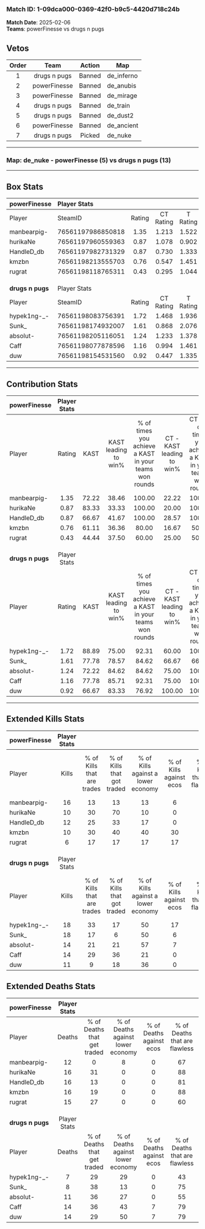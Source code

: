 ### Match ID: 1-09dca000-0369-42f0-b9c5-4420d718c24b  
**Match Date**: 2025-02-06  
**Teams**: powerFinesse vs drugs n pugs  

## Vetos  

| Order | Team | Action | Map |
| :---: | :--: | :----: | --- |
| 1 | drugs n pugs | Banned | de_inferno |
| 2 | powerFinesse | Banned | de_anubis |
| 3 | powerFinesse | Banned | de_mirage |
| 4 | drugs n pugs | Banned | de_train |
| 5 | drugs n pugs | Banned | de_dust2 |
| 6 | powerFinesse | Banned | de_ancient |
| 7 | drugs n pugs | Picked | de_nuke |

---  

### **Map**: de_nuke - powerFinesse (5) vs drugs n pugs (13)  
---  

## Box Stats  

| **powerFinesse** | Player Stats      |        |           |          |       |       |       |         |        |      |     |
| :- | :- | :-: | :-: | :-: | :-: | :-: | :-: | :-: | :-: | :-: | :-: |
| Player           | SteamID           | Rating | CT Rating | T Rating | KAST  |  ADR  | Kills | Assists | Deaths | K/D  | HS% |
| manbearpig-      | 76561197986850818 |  1.35  |   1.213   |  1.522   | 72.22 | 98.9  |  16   |    5    |   12   | 1.33 | 31  |
| hurikaNe         | 76561197960559363 |  0.87  |   1.078   |  0.902   | 83.33 | 55.8  |  10   |    3    |   16   | 0.63 | 70  |
| HandleD_db       | 76561197982731329 |  0.87  |   0.730   |  1.333   | 66.67 | 67.3  |  12   |    1    |   16   | 0.75 | 66  |
| kmzbn            | 76561198213555703 |  0.76  |   0.547   |  1.451   | 61.11 | 71.6  |  10   |    3    |   16   | 0.63 | 40  |
| rugrat           | 76561198118765311 |  0.43  |   0.295   |  1.044   | 44.44 | 56.2  |   6   |    3    |   15   | 0.40 | 66  |
|                  |                   |        |           |          |       |       |       |         |        |      |     |
|                  |                   |        |           |          |       |       |       |         |        |      |     |
|                  |                   |        |           |          |       |       |       |         |        |      |     |
| **drugs n pugs** | Player Stats      |        |           |          |       |       |       |         |        |      |     |
| Player           | SteamID           | Rating | CT Rating | T Rating | KAST  |  ADR  | Kills | Assists | Deaths | K/D  | HS% |
| hypek1ng-_-      | 76561198083756391 |  1.72  |   1.468   |  1.936   | 88.89 | 101.2 |  18   |    5    |   7    | 2.57 | 38  |
| Sunk_            | 76561198174932007 |  1.61  |   0.868   |  2.076   | 77.78 | 104.8 |  18   |    4    |   8    | 2.25 | 50  |
| absolut-         | 76561198205116051 |  1.24  |   1.233   |  1.378   | 72.22 | 88.6  |  14   |    4    |   11   | 1.27 | 42  |
| Caff             | 76561198077878596 |  1.16  |   0.994   |  1.461   | 77.78 | 77.2  |  14   |    4    |   14   | 1.00 | 35  |
| duw              | 76561198154531560 |  0.92  |   0.447   |  1.335   | 66.67 | 70.4  |  11   |    6    |   14   | 0.79 | 72  |
---  

## Contribution Stats  

| **powerFinesse** | Player Stats |       |                      |                                                        |                           |                                                             |                          |                                                            |
| :- | :-: | :-: | :-: | :-: | :-: | :-: | :-: | :-: |
| Player           |    Rating    | KAST  | KAST leading to win% | % of times you achieve a KAST in your teams won rounds | CT - KAST leading to win% | CT - % of times you achieve a KAST in your teams won rounds | T - KAST leading to win% | T - % of times you achieve a KAST in your teams won rounds |
| manbearpig-      |     1.35     | 72.22 |        38.46         |                         100.00                         |           22.22           |                           100.00                            |          75.00           |                           100.00                           |
| hurikaNe         |     0.87     | 83.33 |        33.33         |                         100.00                         |           20.00           |                           100.00                            |          60.00           |                           100.00                           |
| HandleD_db       |     0.87     | 66.67 |        41.67         |                         100.00                         |           28.57           |                           100.00                            |          60.00           |                           100.00                           |
| kmzbn            |     0.76     | 61.11 |        36.36         |                         80.00                          |           16.67           |                            50.00                            |          60.00           |                           100.00                           |
| rugrat           |     0.43     | 44.44 |        37.50         |                         60.00                          |           25.00           |                            50.00                            |          50.00           |                           66.67                            |
|                  |              |       |                      |                                                        |                           |                                                             |                          |                                                            |
|                  |              |       |                      |                                                        |                           |                                                             |                          |                                                            |
|                  |              |       |                      |                                                        |                           |                                                             |                          |                                                            |
| **drugs n pugs** | Player Stats |       |                      |                                                        |                           |                                                             |                          |                                                            |
| Player           |    Rating    | KAST  | KAST leading to win% | % of times you achieve a KAST in your teams won rounds | CT - KAST leading to win% | CT - % of times you achieve a KAST in your teams won rounds | T - KAST leading to win% | T - % of times you achieve a KAST in your teams won rounds |
| hypek1ng-_-      |     1.72     | 88.89 |        75.00         |                         92.31                          |           60.00           |                           100.00                            |          81.82           |                           90.00                            |
| Sunk_            |     1.61     | 77.78 |        78.57         |                         84.62                          |           66.67           |                            66.67                            |          81.82           |                           90.00                            |
| absolut-         |     1.24     | 72.22 |        84.62         |                         84.62                          |           75.00           |                           100.00                            |          88.89           |                           80.00                            |
| Caff             |     1.16     | 77.78 |        85.71         |                         92.31                          |           75.00           |                           100.00                            |          90.00           |                           90.00                            |
| duw              |     0.92     | 66.67 |        83.33         |                         76.92                          |          100.00           |                           100.00                            |          77.78           |                           70.00                            |
---  

## Extended Kills Stats  

| **powerFinesse** | Player Stats |                            |                            |                                    |                         |                              |                                 |                                       |                    |           |
| :- | :-: | :-: | :-: | :-: | :-: | :-: | :-: | :-: | :-: | :-: |
| Player           |    Kills     | % of Kills that are trades | % of Kills that got traded | % of Kills against a lower economy | % of Kills against ecos | % of Kills that are flawless | % of Kills that are close duels | % of Kills that are assisted by flash | Pistol Round Kills | AWP Kills |
| manbearpig-      |      16      |             13             |             13             |                 13                 |            6            |              75              |                0                |                   0                   |         1          |     0     |
| hurikaNe         |      10      |             30             |             70             |                 10                 |            0            |              60              |               10                |                   0                   |         0          |     0     |
| HandleD_db       |      12      |             25             |             33             |                 17                 |            0            |              67              |                0                |                   0                   |         2          |     3     |
| kmzbn            |      10      |             30             |             40             |                 40                 |           30            |              60              |               10                |                   0                   |         0          |     0     |
| rugrat           |      6       |             17             |             17             |                 17                 |           17            |              50              |               17                |                   0                   |         0          |     0     |
|                  |              |                            |                            |                                    |                         |                              |                                 |                                       |                    |           |
|                  |              |                            |                            |                                    |                         |                              |                                 |                                       |                    |           |
|                  |              |                            |                            |                                    |                         |                              |                                 |                                       |                    |           |
| **drugs n pugs** | Player Stats |                            |                            |                                    |                         |                              |                                 |                                       |                    |           |
| Player           |    Kills     | % of Kills that are trades | % of Kills that got traded | % of Kills against a lower economy | % of Kills against ecos | % of Kills that are flawless | % of Kills that are close duels | % of Kills that are assisted by flash | Pistol Round Kills | AWP Kills |
| hypek1ng-_-      |      18      |             33             |             17             |                 50                 |           17            |              56              |               11                |                   6                   |         2          |     0     |
| Sunk_            |      18      |             17             |             6              |                 50                 |            6            |              72              |                6                |                   0                   |         1          |     7     |
| absolut-         |      14      |             21             |             21             |                 57                 |            7            |              86              |                0                |                   0                   |         1          |     0     |
| Caff             |      14      |             29             |             36             |                 21                 |            0            |              86              |                7                |                   0                   |         2          |     0     |
| duw              |      11      |             9              |             18             |                 36                 |            0            |              91              |                9                |                   0                   |         4          |     0     |
## Extended Deaths Stats  

| **powerFinesse** | Player Stats |                             |                                   |                          |                               |                            |                           |               |
| :- | :-: | :-: | :-: | :-: | :-: | :-: | :-: | :-: |
| Player           |    Deaths    | % of Deaths that get traded | % of Deaths against lower economy | % of Deaths against ecos | % of Deaths that are flawless | % of Deaths that are close | % of Deaths while blinded | Deaths to AWP |
| manbearpig-      |      12      |              0              |                 8                 |            0             |              67               |             17             |             0             |       2       |
| hurikaNe         |      16      |             31              |                 0                 |            0             |              88               |             0              |             0             |       1       |
| HandleD_db       |      16      |             13              |                 0                 |            0             |              81               |             6              |             0             |       3       |
| kmzbn            |      16      |             19              |                 0                 |            0             |              88               |             6              |             0             |       0       |
| rugrat           |      15      |             27              |                 0                 |            0             |              60               |             7              |             7             |       1       |
|                  |              |                             |                                   |                          |                               |                            |                           |               |
|                  |              |                             |                                   |                          |                               |                            |                           |               |
|                  |              |                             |                                   |                          |                               |                            |                           |               |
| **drugs n pugs** | Player Stats |                             |                                   |                          |                               |                            |                           |               |
| Player           |    Deaths    | % of Deaths that get traded | % of Deaths against lower economy | % of Deaths against ecos | % of Deaths that are flawless | % of Deaths that are close | % of Deaths while blinded | Deaths to AWP |
| hypek1ng-_-      |      7       |             29              |                29                 |            0             |              43               |             0              |             0             |       0       |
| Sunk_            |      8       |             38              |                13                 |            0             |              75               |             13             |             0             |       0       |
| absolut-         |      11      |             36              |                27                 |            0             |              55               |             0              |             0             |       1       |
| Caff             |      14      |             36              |                43                 |            7             |              79               |             0              |             0             |       1       |
| duw              |      14      |             29              |                50                 |            7             |              79               |             14             |             0             |       1       |
